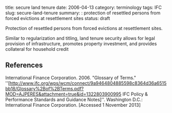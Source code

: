 title: secure land tenure
date: 2006-04-13
category: terminology
tags: IFC
slug: secure-land-tenure
summary: : protection of resettled persons from forced evictions at resettlement sites
status: draft

Protection of resettled persons from forced evictions at resettlement sites.

Similar to regularization and titling, land tenure security allows for legal provision of infrastructure, promotes property investment, and provides collateral for household credit

## References

International Finance Corporation. 2006. "Glossary of Terms." ''[http://www.ifc.org/wps/wcm/connect/9a9464804885598c8364d36a6515bb18/Glossary%2Bof%2BTerms.pdf?MOD=AJPERES&attachment=true&id=1322803900995 IFC Policy & Performance Standards and Guidance Notes]''. Washington D.C.: International Finance Corporation. [Accessed 1 November 2013]
